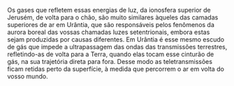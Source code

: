 ﻿Os gases que refletem essas energias de luz, da ionosfera superior de Jerusém, de volta para o chão, são muito similares àqueles das camadas superiores de ar em Urântia, que são responsáveis pelos fenômenos da aurora boreal das vossas chamadas luzes setentrionais, embora estas sejam produzidas por causas diferentes. Em Urântia é esse mesmo escudo de gás que impede a ultrapassagem das ondas das transmissões terrestres, refletindo-as de volta para a Terra, quando elas tocam esse cinturão de gás, na sua trajetória direta para fora. Desse modo as teletransmissões ficam retidas perto da superfície, à medida que percorrem o ar em volta do vosso mundo.